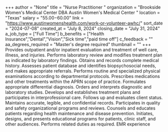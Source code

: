 +++
author = "None"
title = "Nurse Practitioner "
organization = "Brookside Women's Medical Center DBA Austin Women's Medical Center "
location = "Texas"
salary = "$55.00-$60.00"
link = "https://www.austinwomenshealth.com/work-or-volunteer-awhc/"
sort_date = "2024-07-08"
created_at = "July 8, 2024"
closing_date = "July 31, 2024"
a_job_type = ["Full Time"]
b_benefits = ["Health Insurance","Dental","Vision","Sick time","paid time off"]
c_feedback = ""
aa_degrees_required = "Master's degree required"
thumbnail = ""
+++
Provides outpatient and/or inpatient evaluation and treatment of well care, illness, and injuries.
Performs laboratory review and modifies treatment plan as indicated by laboratory findings.
Obtains and records complete medical history.
Assesses patient database and identifies biopsychosocial needs, and makes appropriate referrals.
Performs routine and specialized physical examinations according to departmental protocols.
Prescribes medications and other treatments within the APRN scope of practice.
Formulates appropriate differential diagnosis.
Orders and interprets diagnostic and laboratory studies.
Develops and establishes treatment plans and participates in interprofessional care.
Follows up and evaluates client status.
Maintains accurate, legible, and confidential records.
Participates in quality and safety organizational programs and reviews.
Counsels and educates patients regarding health maintenance and disease prevention.
Initiates, designs, and presents educational programs for patients, clinic staff, and other audiences.
Performs related duties as required.
EMR experience